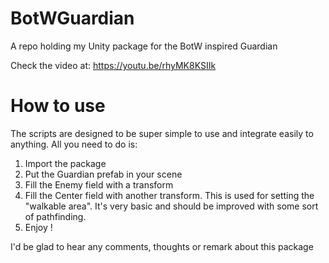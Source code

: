 # BotWGuardian
A repo holding my Unity package for the BotW inspired Guardian

Check the video at: https://youtu.be/rhyMK8KSIIk


# How to use

The scripts are designed to be super simple to use and integrate easily to anything. All you need to do is: 
1. Import the package 
1. Put the Guardian prefab in your scene
1. Fill the Enemy field with a transform
1. Fill the Center field with another transform. This is used for setting the "walkable area". It's very basic and should be improved with some sort of pathfinding. 
1. Enjoy ! 

I'd be glad to hear any comments, thoughts or remark about this package 
